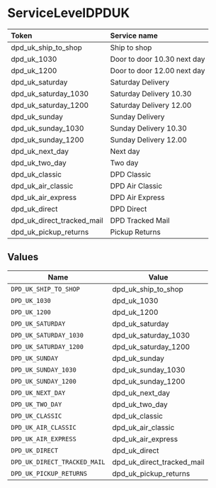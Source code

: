 # ServiceLevelDPDUK

|Token | Service name|
|:---|:---|
| dpd_uk_ship_to_shop | Ship to shop|
| dpd_uk_1030 | Door to door 10.30 next day|
| dpd_uk_1200 | Door to door 12.00 next day|
| dpd_uk_saturday | Saturday Delivery|
| dpd_uk_saturday_1030 | Saturday Delivery 10.30|
| dpd_uk_saturday_1200 | Saturday Delivery 12.00|
| dpd_uk_sunday | Sunday Delivery|
| dpd_uk_sunday_1030 | Sunday Delivery 10.30|
| dpd_uk_sunday_1200 | Sunday Delivery 12.00|
| dpd_uk_next_day | Next day|
| dpd_uk_two_day | Two day|
| dpd_uk_classic | DPD Classic|
| dpd_uk_air_classic | DPD Air Classic|
| dpd_uk_air_express | DPD Air Express|
| dpd_uk_direct | DPD Direct|
| dpd_uk_direct_tracked_mail| DPD Tracked Mail|
| dpd_uk_pickup_returns | Pickup Returns|



## Values

| Name                         | Value                        |
| ---------------------------- | ---------------------------- |
| `DPD_UK_SHIP_TO_SHOP`        | dpd_uk_ship_to_shop          |
| `DPD_UK_1030`                | dpd_uk_1030                  |
| `DPD_UK_1200`                | dpd_uk_1200                  |
| `DPD_UK_SATURDAY`            | dpd_uk_saturday              |
| `DPD_UK_SATURDAY_1030`       | dpd_uk_saturday_1030         |
| `DPD_UK_SATURDAY_1200`       | dpd_uk_saturday_1200         |
| `DPD_UK_SUNDAY`              | dpd_uk_sunday                |
| `DPD_UK_SUNDAY_1030`         | dpd_uk_sunday_1030           |
| `DPD_UK_SUNDAY_1200`         | dpd_uk_sunday_1200           |
| `DPD_UK_NEXT_DAY`            | dpd_uk_next_day              |
| `DPD_UK_TWO_DAY`             | dpd_uk_two_day               |
| `DPD_UK_CLASSIC`             | dpd_uk_classic               |
| `DPD_UK_AIR_CLASSIC`         | dpd_uk_air_classic           |
| `DPD_UK_AIR_EXPRESS`         | dpd_uk_air_express           |
| `DPD_UK_DIRECT`              | dpd_uk_direct                |
| `DPD_UK_DIRECT_TRACKED_MAIL` | dpd_uk_direct_tracked_mail   |
| `DPD_UK_PICKUP_RETURNS`      | dpd_uk_pickup_returns        |